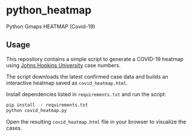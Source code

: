 # python_heatmap

Python Gmaps HEATMAP (Covid-19)

## Usage

This repository contains a simple script to generate a COVID-19 heatmap using
[Johns Hopkins University](https://github.com/CSSEGISandData/COVID-19) case
numbers.

The script downloads the latest confirmed case data and builds an interactive
heatmap saved as `covid_heatmap.html`.

Install dependencies listed in `requirements.txt` and run the script:

```bash
pip install -r requirements.txt
python covid_heatmap.py
```

Open the resulting `covid_heatmap.html` file in your browser to visualize the
cases.
